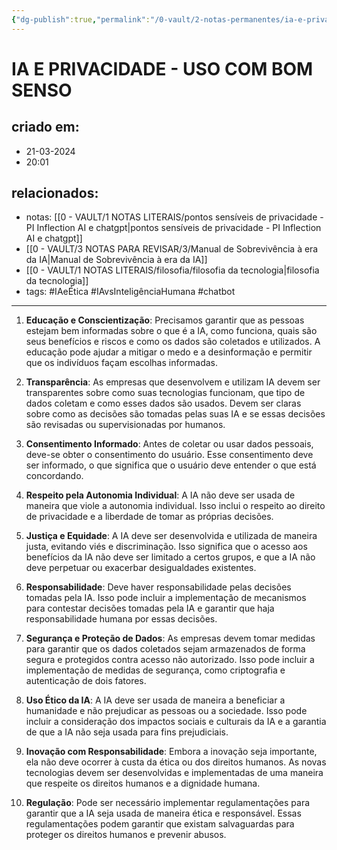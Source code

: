 ```yaml
---
{"dg-publish":true,"permalink":"/0-vault/2-notas-permanentes/ia-e-privacidade-uso-com-bom-senso/","tags":["permanente","IAeÉtica","IAvsInteligênciaHumana","chatbot"],"dgHomeLink":true,"dgShowLocalGraph":true,"dgShowFileTree":true,"dgEnableSearch":true}
---
```


# IA E PRIVACIDADE - USO COM BOM SENSO

## criado em: 
- 21-03-2024
- 20:01
## relacionados:
- notas: [[0 - VAULT/1 NOTAS LITERAIS/pontos sensíveis de privacidade - PI Inflection AI e chatgpt\|pontos sensíveis de privacidade - PI Inflection AI e chatgpt]]
- [[0 - VAULT/3 NOTAS PARA REVISAR/3/Manual de Sobrevivência à era da IA\|Manual de Sobrevivência à era da IA]]
- [[0 - VAULT/1 NOTAS LITERAIS/filosofia/filosofia da tecnologia\|filosofia da tecnologia]]
- tags: #IAeÉtica #IAvsInteligênciaHumana #chatbot 
---


1. **Educação e Conscientização**: Precisamos garantir que as pessoas estejam bem informadas sobre o que é a IA, como funciona, quais são seus benefícios e riscos e como os dados são coletados e utilizados. A educação pode ajudar a mitigar o medo e a desinformação e permitir que os indivíduos façam escolhas informadas.

2. **Transparência**: As empresas que desenvolvem e utilizam IA devem ser transparentes sobre como suas tecnologias funcionam, que tipo de dados coletam e como esses dados são usados. Devem ser claras sobre como as decisões são tomadas pelas suas IA e se essas decisões são revisadas ou supervisionadas por humanos.

3. **Consentimento Informado**: Antes de coletar ou usar dados pessoais, deve-se obter o consentimento do usuário. Esse consentimento deve ser informado, o que significa que o usuário deve entender o que está concordando.

4. **Respeito pela Autonomia Individual**: A IA não deve ser usada de maneira que viole a autonomia individual. Isso inclui o respeito ao direito de privacidade e a liberdade de tomar as próprias decisões.

5. **Justiça e Equidade**: A IA deve ser desenvolvida e utilizada de maneira justa, evitando viés e discriminação. Isso significa que o acesso aos benefícios da IA não deve ser limitado a certos grupos, e que a IA não deve perpetuar ou exacerbar desigualdades existentes.

6. **Responsabilidade**: Deve haver responsabilidade pelas decisões tomadas pela IA. Isso pode incluir a implementação de mecanismos para contestar decisões tomadas pela IA e garantir que haja responsabilidade humana por essas decisões.

7. **Segurança e Proteção de Dados**: As empresas devem tomar medidas para garantir que os dados coletados sejam armazenados de forma segura e protegidos contra acesso não autorizado. Isso pode incluir a implementação de medidas de segurança, como criptografia e autenticação de dois fatores.

8. **Uso Ético da IA**: A IA deve ser usada de maneira a beneficiar a humanidade e não prejudicar as pessoas ou a sociedade. Isso pode incluir a consideração dos impactos sociais e culturais da IA e a garantia de que a IA não seja usada para fins prejudiciais.

9. **Inovação com Responsabilidade**: Embora a inovação seja importante, ela não deve ocorrer à custa da ética ou dos direitos humanos. As novas tecnologias devem ser desenvolvidas e implementadas de uma maneira que respeite os direitos humanos e a dignidade humana.

10. **Regulação**: Pode ser necessário implementar regulamentações para garantir que a IA seja usada de maneira ética e responsável. Essas regulamentações podem garantir que existam salvaguardas para proteger os direitos humanos e prevenir abusos.